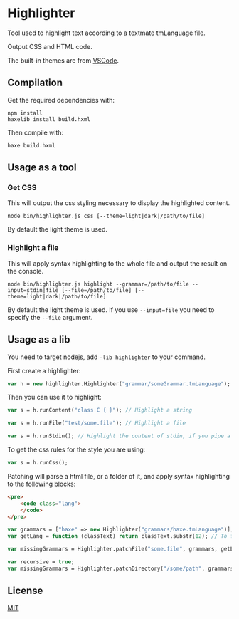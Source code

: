 # Highlighter

Tool used to highlight text according to a textmate tmLanguage file.

Output CSS and HTML code.

The built-in themes are from [VSCode](https://github.com/Microsoft/vscode).

## Compilation

Get the required dependencies with:
```
npm install
haxelib install build.hxml
```

Then compile with:
```
haxe build.hxml
```

## Usage as a tool

### Get CSS

This will output the css styling necessary to display the highlighted content.

```
node bin/highlighter.js css [--theme=light|dark|/path/to/file]
```

By default the light theme is used.

### Highlight a file

This will apply syntax highlighting to the whole file and output the result on the console.

```
node bin/highlighter.js highlight --grammar=/path/to/file --input=stdin|file [--file=/path/to/file] [--theme=light|dark|/path/to/file]
```

By default the light theme is used.
If you use `--input=file` you need to specify the `--file` argument.

## Usage as a lib

You need to target nodejs, add `-lib highlighter` to your command.

First create a highlighter:
```haxe
var h = new highlighter.Highlighter("grammar/someGrammar.tmLanguage");
```

Then you can use it to highlight:
```haxe
var s = h.runContent("class C { }"); // Highlight a string

var s = h.runFile("test/some.file"); // Highlight a file

var s = h.runStdin(); // Highlight the content of stdin, if you pipe a file
```

To get the css rules for the style you are using:
```haxe
var s = h.runCss();
```

Patching will parse a html file, or a folder of it, and apply syntax highlighting to the following blocks:
```html
<pre>
	<code class="lang">
	</code>
</pre>
```

```haxe
var grammars = ["haxe" => new Highlighter("grammars/haxe.tmLanguage")]; // Map language name => highlighter
var getLang = function (classText) return classText.substr(12); // To filter class="prettyprint haxe" into "haxe"

var missingGrammars = Highlighter.patchFile("some.file", grammars, getLang); // Patch a single file

var recursive = true;
var missingGrammars = Highlighter.patchDirectory("/some/path", grammars, getLang, recursive); // Patch a folder recursively (or not).
```

## License

[MIT](LICENSE.md)
